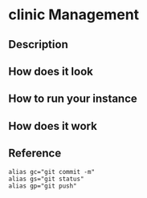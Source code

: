 # clinic Management

## Description

## How does it look

## How to run your instance

## How does it work 

## Reference

```
alias gc="git commit -m"
alias gs="git status"
alias gp="git push"
```
